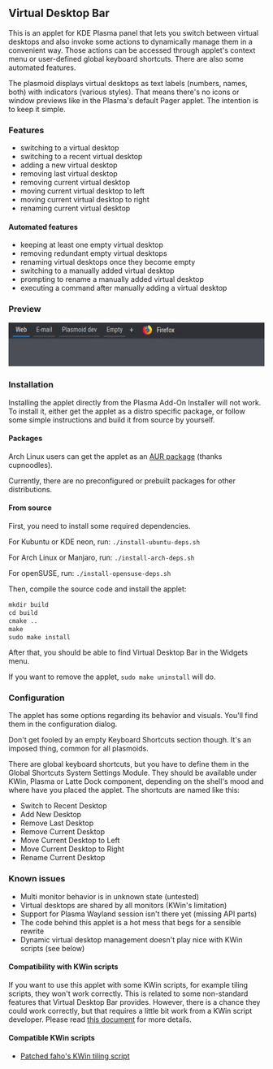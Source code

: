 ## Virtual Desktop Bar
This is an applet for KDE Plasma panel that lets you switch between virtual desktops and also invoke some actions to dynamically manage them in a convenient way. Those actions can be accessed through applet's context menu or user-defined global keyboard shortcuts. There are also some automated features.

The plasmoid displays virtual desktops as text labels (numbers, names, both) with indicators (various styles). That means there's no icons or window previews like in the Plasma's default Pager applet. The intention is to keep it simple.

### Features
* switching to a virtual desktop
* switching to a recent virtual desktop
* adding a new virtual desktop
* removing last virtual desktop
* removing current virtual desktop
* moving current virtual desktop to left
* moving current virtual desktop to right
* renaming current virtual desktop

#### Automated features
* keeping at least one empty virtual desktop
* removing redundant empty virtual desktops 
* renaming virtual desktops once they become empty
* switching to a manually added virtual desktop
* prompting to rename a manually added virtual desktop
* executing a command after manually adding a virtual desktop

### Preview
![](preview.gif)

### Installation
Installing the applet directly from the Plasma Add-On Installer will not work. To install it, either get the applet as a distro specific package, or follow some simple instructions and build it from source by yourself.

#### Packages
Arch Linux users can get the applet as an [AUR package](https://aur.archlinux.org/packages/plasma5-applets-virtual-desktop-bar-git) (thanks cupnoodles).

Currently, there are no preconfigured or prebuilt packages for other distributions.

#### From source
First, you need to install some required dependencies.

For Kubuntu or KDE neon, run: `./install-ubuntu-deps.sh`

For Arch Linux or Manjaro, run: `./install-arch-deps.sh`

For openSUSE, run: `./install-opensuse-deps.sh`

Then, compile the source code and install the applet:

```
mkdir build
cd build
cmake ..
make
sudo make install
```

After that, you should be able to find Virtual Desktop Bar in the Widgets menu.

If you want to remove the applet, `sudo make uninstall` will do.

### Configuration
The applet has some options regarding its behavior and visuals. You'll find them in the configuration dialog.

Don't get fooled by an empty Keyboard Shortcuts section though. It's an imposed thing, common for all plasmoids.

There are global keyboard shortcuts, but you have to define them in the Global Shortcuts System Settings Module. They should be available under KWin, Plasma or Latte Dock component, depending on the shell's mood and where have you placed the applet. The shortcuts are named like this:
* Switch to Recent Desktop
* Add New Desktop
* Remove Last Desktop
* Remove Current Desktop
* Move Current Desktop to Left
* Move Current Desktop to Right
* Rename Current Desktop

### Known issues
* Multi monitor behavior is in unknown state (untested)
* Virtual desktops are shared by all monitors (KWin's limitation)
* Support for Plasma Wayland session isn't there yet (missing API parts)
* The code behind this applet is a hot mess that begs for a sensible rewrite
* Dynamic virtual desktop management doesn't play nice with KWin scripts (see below)

#### Compatibility with KWin scripts
If you want to use this applet with some KWin scripts, for example tiling scripts, they won't work correctly. This is related to some non-standard features that Virtual Desktop Bar provides. However, there is a chance they could work correctly, but that requires a little bit work from a KWin script developer. Please read [this document](KWIN.md) for more details.

#### Compatible KWin scripts
* [Patched faho's KWin tiling script](https://github.com/wsdfhjxc/kwin-tiling/tree/virtual-desktop-bar)
